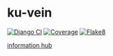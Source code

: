 # ku-vein

[![Django CI](https://github.com/PanidaRumriankit/ku-vein/actions/workflows/django_test.yml/badge.svg)](https://github.com/PanidaRumriankit/ku-vein/actions/workflows/django_test.yml)
[![Coverage](https://github.com/PanidaRumriankit/ku-vein/actions/workflows/coverage.yml/badge.svg)](https://github.com/PanidaRumriankit/ku-vein/actions/workflows/coverage.yml)
[![Flake8](https://github.com/PanidaRumriankit/ku-vein/actions/workflows/flake8_docstring.yml/badge.svg)](https://github.com/PanidaRumriankit/ku-vein/actions/workflows/flake8_docstring.yml)


[information hub](../../wiki)
